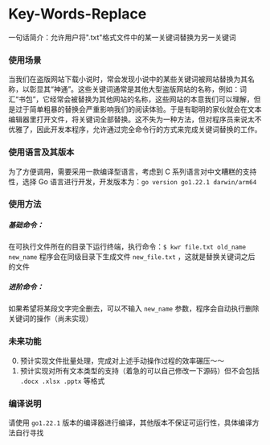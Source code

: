 # Key-Words-Replace
一句话简介：允许用户将".txt"格式文件中的某一关键词替换为另一关键词

### 使用场景

当我们在盗版网站下载小说时，常会发现小说中的某些关键词被网站替换为其名称，以彰显其“神通”。这些关键词通常是其他大型盗版网站的名称，例如：词汇“书包”，它经常会被替换为其他网站的名称，这些网站的本意我们可以理解，但是过于简单粗暴的替换会严重影响我们的阅读体验。于是有聪明的家伙就会在文本编辑器里打开文件，将关键词全部替换。这不失为一种方法，但对程序员来说太不优雅了，因此开发本程序，允许通过完全命令行的方式来完成关键词替换的工作。

### 使用语言及其版本

为了方便调用，需要采用一款编译型语言，考虑到 C 系列语言对中文糟糕的支持性，选择 Go 语言进行开发，开发版本为：`go version go1.22.1 darwin/arm64` 

### 使用方法

##### 基础命令：

在可执行文件所在的目录下运行终端，执行命令：`$ kwr file.txt old_name new_name` 程序会在同级目录下生成文件 `new_file.txt` ，这就是替换关键词之后的文件

##### 进阶命令：

如果希望将某段文字完全删去，可以不输入 `new_name` 参数，程序会自动执行删除关键词的操作（尚未实现）

### 未来功能

0. 预计实现文件批量处理，完成对上述手动操作过程的效率碾压～～
1. 预计实现对所有文本类型的支持（着急的可以自己修改一下源码）但不会包括 `.docx .xlsx .pptx` 等格式

### 编译说明

请使用 `go1.22.1` 版本的编译器进行编译，其他版本不保证可运行性，具体编译方法自行寻找
